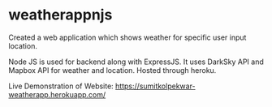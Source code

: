# weatherappnjs

Created a web application which shows weather for specific user input location.

Node JS is used for backend along with ExpressJS. It uses DarkSky API and Mapbox API for weather and location.
Hosted through heroku.

Live Demonstration of Website:
https://sumitkolpekwar-weatherapp.herokuapp.com/
